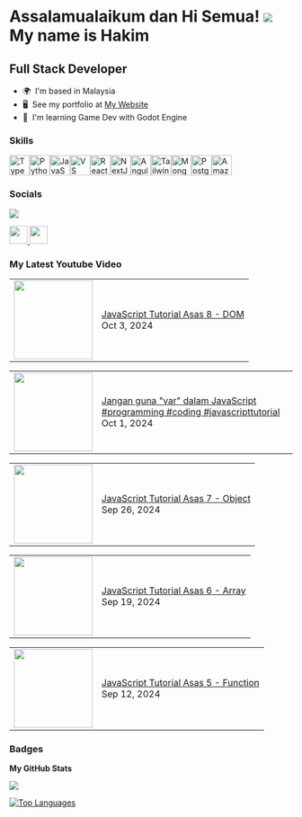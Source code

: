 # Assalamualaikum dan Hi Semua! ![](https://user-images.githubusercontent.com/18350557/176309783-0785949b-9127-417c-8b55-ab5a4333674e.gif) My name is Hakim

## Full Stack Developer


* 🌍  I'm based in Malaysia
* 🖥️  See my portfolio at [My Website](http://programmingmy.github.io)
* 🧠  I'm learning Game Dev with Godot Engine

### Skills


<p align="left">
<a href="https://www.typescriptlang.org/" target="_blank" rel="noreferrer"><img src="https://raw.githubusercontent.com/danielcranney/readme-generator/main/public/icons/skills/typescript-colored.svg" width="36" height="36" alt="TypeScript" /></a><a href="https://www.python.org/" target="_blank" rel="noreferrer"><img src="https://raw.githubusercontent.com/danielcranney/readme-generator/main/public/icons/skills/python-colored.svg" width="36" height="36" alt="Python" /></a><a href="https://developer.mozilla.org/en-US/docs/Web/JavaScript" target="_blank" rel="noreferrer"><img src="https://raw.githubusercontent.com/danielcranney/readme-generator/main/public/icons/skills/javascript-colored.svg" width="36" height="36" alt="JavaScript" /></a><a href="https://code.visualstudio.com/" target="_blank" rel="noreferrer"><img src="https://raw.githubusercontent.com/danielcranney/readme-generator/main/public/icons/skills/visualstudiocode.svg" width="36" height="36" alt="VS Code" /></a><a href="https://reactjs.org/" target="_blank" rel="noreferrer"><img src="https://raw.githubusercontent.com/danielcranney/readme-generator/main/public/icons/skills/react-colored.svg" width="36" height="36" alt="React" /></a><a href="https://nextjs.org/docs" target="_blank" rel="noreferrer"><img src="https://raw.githubusercontent.com/danielcranney/readme-generator/main/public/icons/skills/nextjs-colored.svg" width="36" height="36" alt="NextJs" /></a><a href="https://angular.io/" target="_blank" rel="noreferrer"><img src="https://raw.githubusercontent.com/danielcranney/readme-generator/main/public/icons/skills/angularjs-colored.svg" width="36" height="36" alt="Angular" /></a><a href="https://tailwindcss.com/" target="_blank" rel="noreferrer"><img src="https://raw.githubusercontent.com/danielcranney/readme-generator/main/public/icons/skills/tailwindcss-colored.svg" width="36" height="36" alt="TailwindCSS" /></a><a href="https://www.mongodb.com/" target="_blank" rel="noreferrer"><img src="https://raw.githubusercontent.com/danielcranney/readme-generator/main/public/icons/skills/mongodb-colored.svg" width="36" height="36" alt="MongoDB" /></a><a href="https://www.postgresql.org/" target="_blank" rel="noreferrer"><img src="https://raw.githubusercontent.com/danielcranney/readme-generator/main/public/icons/skills/postgresql-colored.svg" width="36" height="36" alt="PostgreSQL" /></a><a href="https://aws.amazon.com" target="_blank" rel="noreferrer"><img src="https://raw.githubusercontent.com/danielcranney/readme-generator/main/public/icons/skills/aws-colored.svg" width="36" height="36" alt="Amazon Web Services" /></a>
</p>


### Socials
<a href="https://www.youtube.com/channel/UCIiaEli3Wv1725yiA0I8BNw?sub_confirmation=1"><img src="https://img.shields.io/badge/Youtube-FF0000?style=for-the-badge&logo=twitch&logoColor=white"></img></a>

<p align="left"> <a href="https://www.github.com/programmingmy" target="_blank" rel="noreferrer"> <picture> <source media="(prefers-color-scheme: dark)" srcset="https://raw.githubusercontent.com/danielcranney/readme-generator/main/public/icons/socials/github-dark.svg" /> <source media="(prefers-color-scheme: light)" srcset="https://raw.githubusercontent.com/danielcranney/readme-generator/main/public/icons/socials/github.svg" /> <img src="https://raw.githubusercontent.com/danielcranney/readme-generator/main/public/icons/socials/github.svg" width="32" height="32" /> </picture> </a> <a href="https://www.youtube.com/@programmingmy" target="_blank" rel="noreferrer"> <picture> <source media="(prefers-color-scheme: dark)" srcset="https://raw.githubusercontent.com/danielcranney/readme-generator/main/public/icons/socials/youtube-dark.svg" /> <source media="(prefers-color-scheme: light)" srcset="https://raw.githubusercontent.com/danielcranney/readme-generator/main/public/icons/socials/youtube.svg" /> <img src="https://raw.githubusercontent.com/danielcranney/readme-generator/main/public/icons/socials/youtube.svg" width="32" height="32" /> </picture> </a></p>

### My Latest Youtube Video
<!-- BLOG-POST-LIST:START --><table><tr><td><a href="https://www.youtube.com/watch?v=vxXPwcdKsZA"><img width="140px" src="http://img.youtube.com/vi/vxXPwcdKsZA/maxresdefault.jpg"></a></td>
<td><a href="https://www.youtube.com/watch?v=vxXPwcdKsZA">JavaScript Tutorial Asas 8 - DOM</a><br/>Oct 3, 2024</td></tr></table>
<table><tr><td><a href="https://www.youtube.com/watch?v=MHjkwvUW8LE"><img width="140px" src="http://img.youtube.com/vi/MHjkwvUW8LE/maxresdefault.jpg"></a></td>
<td><a href="https://www.youtube.com/watch?v=MHjkwvUW8LE">Jangan guna &quot;var&quot; dalam JavaScript #programming #coding #javascripttutorial</a><br/>Oct 1, 2024</td></tr></table>
<table><tr><td><a href="https://www.youtube.com/watch?v=naX1LIq9MtA"><img width="140px" src="http://img.youtube.com/vi/naX1LIq9MtA/maxresdefault.jpg"></a></td>
<td><a href="https://www.youtube.com/watch?v=naX1LIq9MtA">JavaScript Tutorial Asas 7 - Object</a><br/>Sep 26, 2024</td></tr></table>
<table><tr><td><a href="https://www.youtube.com/watch?v=LbMkPpZnTUw"><img width="140px" src="http://img.youtube.com/vi/LbMkPpZnTUw/maxresdefault.jpg"></a></td>
<td><a href="https://www.youtube.com/watch?v=LbMkPpZnTUw">JavaScript Tutorial Asas 6 - Array</a><br/>Sep 19, 2024</td></tr></table>
<table><tr><td><a href="https://www.youtube.com/watch?v=PlZC-AmK4DY"><img width="140px" src="http://img.youtube.com/vi/LbMkPpZnTUw/maxresdefault.jpg"></a></td>
<td><a href="https://www.youtube.com/watch?v=PlZC-AmK4DY">JavaScript Tutorial Asas 5 - Function</a><br/>Sep 12, 2024</td></tr></table>
<!-- BLOG-POST-LIST:END -->


### Badges

<b>My GitHub Stats</b>

<a href="http://www.github.com/programmingmy"><img src="https://github-readme-streak-stats.herokuapp.com/?user=programmingmy&stroke=ffffff&background=1c1917&ring=ef4444&fire=ef4444&currStreakNum=ffffff&currStreakLabel=ef4444&sideNums=ffffff&sideLabels=ffffff&dates=ffffff&hide_border=true" /></a>

<a href="https://github.com/programmingmy" align="left"><img src="https://github-readme-stats.vercel.app/api/top-langs/?username=programmingmy&langs_count=10&title_color=ef4444&text_color=ffffff&icon_color=ef4444&bg_color=1c1917&hide_border=true&locale=en&custom_title=Top%20%Languages" alt="Top Languages" /></a>


